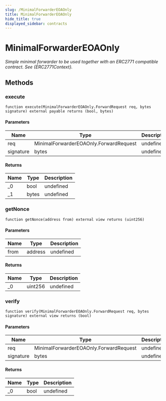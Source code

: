 ```yaml
---
slug: /MinimalForwarderEOAOnly
title: MinimalForwarderEOAOnly
hide_title: true
displayed_sidebar: contracts
---
```

# MinimalForwarderEOAOnly







*Simple minimal forwarder to be used together with an ERC2771 compatible contract. See {ERC2771Context}.*

## Methods

### execute

```solidity
function execute(MinimalForwarderEOAOnly.ForwardRequest req, bytes signature) external payable returns (bool, bytes)
```





#### Parameters

| Name | Type | Description |
|---|---|---|
| req | MinimalForwarderEOAOnly.ForwardRequest | undefined |
| signature | bytes | undefined |

#### Returns

| Name | Type | Description |
|---|---|---|
| _0 | bool | undefined |
| _1 | bytes | undefined |

### getNonce

```solidity
function getNonce(address from) external view returns (uint256)
```





#### Parameters

| Name | Type | Description |
|---|---|---|
| from | address | undefined |

#### Returns

| Name | Type | Description |
|---|---|---|
| _0 | uint256 | undefined |

### verify

```solidity
function verify(MinimalForwarderEOAOnly.ForwardRequest req, bytes signature) external view returns (bool)
```





#### Parameters

| Name | Type | Description |
|---|---|---|
| req | MinimalForwarderEOAOnly.ForwardRequest | undefined |
| signature | bytes | undefined |

#### Returns

| Name | Type | Description |
|---|---|---|
| _0 | bool | undefined |



